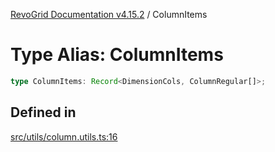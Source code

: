 [RevoGrid Documentation v4.15.2](README.md) / ColumnItems

# Type Alias: ColumnItems

```ts
type ColumnItems: Record<DimensionCols, ColumnRegular[]>;
```

## Defined in

[src/utils/column.utils.ts:16](https://github.com/revolist/revogrid/blob/30cfedca97f5b42c948bd2668fa87c350d2411bd/src/utils/column.utils.ts#L16)
